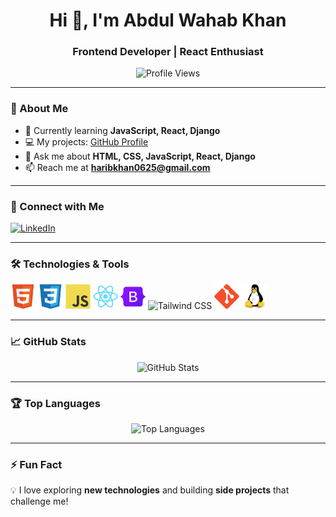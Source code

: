 <h1 align="center">Hi 👋, I'm Abdul Wahab Khan</h1>
<h3 align="center">Frontend Developer | React Enthusiast</h3>

<p align="center">
  <img src="https://komarev.com/ghpvc/?username=wahabkhan7528&label=Profile%20views&color=0e75b6&style=flat" alt="Profile Views" />
</p>

---

### 🚀 About Me  
- 🌱 Currently learning **JavaScript, React, Django**  
- 💻 My projects: [GitHub Profile](https://github.com/WahabKhan7528)  
- 💬 Ask me about **HTML, CSS, JavaScript, React, Django**  
- 📫 Reach me at **haribkhan0625@gmail.com**  

---

### 🌟 Connect with Me  
<p align="left">
  <a href="https://linkedin.com/in/abdul-wahab-khan-b8314831b" target="blank">
    <img src="https://img.shields.io/badge/LinkedIn-Abdul%20Wahab%20Khan-blue?style=flat&logo=linkedin" alt="LinkedIn" />
  </a>
</p>

---

### 🛠️ Technologies & Tools  
<p align="left">
  <img src="https://raw.githubusercontent.com/devicons/devicon/master/icons/html5/html5-original.svg" alt="HTML5" width="40" height="40"/>
  <img src="https://raw.githubusercontent.com/devicons/devicon/master/icons/css3/css3-original.svg" alt="CSS3" width="40" height="40"/>
  <img src="https://raw.githubusercontent.com/devicons/devicon/master/icons/javascript/javascript-original.svg" alt="JavaScript" width="40" height="40"/>
  <img src="https://raw.githubusercontent.com/devicons/devicon/master/icons/react/react-original.svg" alt="React" width="40" height="40"/>
  <img src="https://raw.githubusercontent.com/devicons/devicon/master/icons/bootstrap/bootstrap-original.svg" alt="Bootstrap" width="40" height="40"/>
  <img src="https://www.vectorlogo.zone/logos/tailwindcss/tailwindcss-icon.svg" alt="Tailwind CSS" width="40" height="40"/>
  <img src="https://raw.githubusercontent.com/devicons/devicon/master/icons/git/git-original.svg" alt="Git" width="40" height="40"/>
  <img src="https://raw.githubusercontent.com/devicons/devicon/master/icons/linux/linux-original.svg" alt="Linux" width="40" height="40"/>
</p>

---

### 📈 GitHub Stats  
<p align="center">
  <img src="https://github-readme-stats.vercel.app/api?username=wahabkhan7528&show_icons=true&theme=radical" alt="GitHub Stats" />
  <br />
</p>

---

### 🏆 Top Languages
<p align="center">
  <img src="https://github-readme-stats.vercel.app/api/top-langs?username=wahabkhan7528&show_icons=true&locale=en&layout=compact&theme=radical" alt="Top Languages" />
</p>

---

### ⚡ Fun Fact  
💡 I love exploring **new technologies** and building **side projects** that challenge me!  

